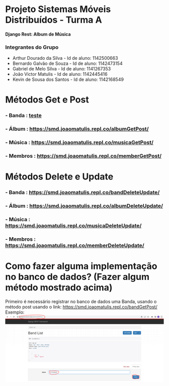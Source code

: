 # Projeto Sistemas Móveis Distribuídos - Turma A
#### Django Rest: Album de Música

### Integrantes do Grupo
- Arthur Dourado da Silva - Id de aluno: 1142500663
- Bernardo Galvão de Souza - Id de aluno: 1142473154
- Gabriel de Melo Silva - Id de aluno: 1141267353
- João Victor Matulis - Id de aluno: 1142445416
- Kevin de Sousa dos Santos - Id de aluno: 1142168549

# Métodos Get e Post
### - Banda : [teste](https://smd.joaomatulis.repl.co/bandGetPost/)
### - Álbum : https://smd.joaomatulis.repl.co/albumGetPost/
### - Música : https://smd.joaomatulis.repl.co/musicaGetPost/
### - Membros : https://smd.joaomatulis.repl.co/memberGetPost/

# Métodos Delete e Update

### - Banda : https://smd.joaomatulis.repl.co/bandDeleteUpdate/
### - Álbum : https://smd.joaomatulis.repl.co/albumDeleteUpdate/
### - Música : https://smd.joaomatulis.repl.co/musicaDeleteUpdate/
### - Membros : https://smd.joaomatulis.repl.co/memberDeleteUpdate/

# Como fazer alguma implementação no banco de dados? (Fazer algum método mostrado acima)
Primeiro é necessário registrar no banco de dados uma Banda, usando o método post usando o link: https://smd.joaomatulis.repl.co/bandGetPost/<br />
Exemplo:<br />
![Página cadastro banda](./Imagens/TelaPostBand.PNG)
